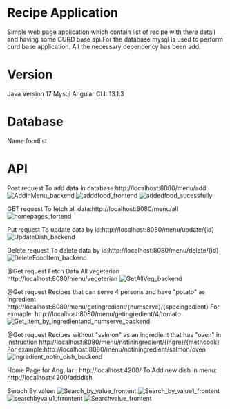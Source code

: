 # Recipe Application
Simple web page application which contain list of recipe with there detail and having some CURD base api.For the database mysql is used to perform curd base application. All the necessary dependency has been add.

# Version
Java Version 17
Mysql
Angular CLI: 13.1.3

# Database
  Name:foodlist

# API
Post request
To add data in database:http://localhost:8080/menu/add
![AddInMenu_backend](https://user-images.githubusercontent.com/91202848/191707749-eb2e22f2-d8e8-4413-babe-9fb40a66bfa2.jpg)
![adddfood_frontend](https://user-images.githubusercontent.com/91202848/191708829-60429926-2a66-4a31-8e3d-168ebc4e0fbf.jpg)
![addedfood_sucessfully](https://user-images.githubusercontent.com/91202848/191708849-79b4b8b6-3e3f-4dd5-8173-02facc2f8665.jpg)


GET request
To fetch all data:http://localhost:8080/menu/all
![homepages_fortend](https://user-images.githubusercontent.com/91202848/191708974-ac60c11f-3b36-4d3e-b8f6-48e31b523ca0.jpg)


Put request
To update data by id:http://localhost:8080/menu/update/{id}
![UpdateDish_backend](https://user-images.githubusercontent.com/91202848/191709067-3b9c6156-e2ce-4fe1-b3d0-024f883fc731.jpg)


Delete request
To delete data by id:http://localhost:8080/menu/delete/{id}
![DeleteFoodItem_backend](https://user-images.githubusercontent.com/91202848/191709115-7ef3da1f-f2bd-44e5-9cd8-bcdf321fa67a.jpg)


@Get request
Fetch Data All vegeterian
http://localhost:8080/menu/vegeterian
![GetAllVeg_backend](https://user-images.githubusercontent.com/91202848/191709185-7e1686b4-f209-4634-94f8-2451d41cedde.jpg)


@Get request
Recipes that can serve 4 persons and have "potato" as ingredient
http://localhost:8080/menu/getingredient/{numserve}/{specingedient}
For exmaple:
http://localhost:8080/menu/getingredient/4/tomato
![Get_item_by_ingredientand_numserve_backend](https://user-images.githubusercontent.com/91202848/191709277-2216c674-657c-4a00-8551-86d449650924.jpg)

@Get request
Recipes without "salmon" as an ingredient that has "oven" in instruction
http://localhost:8080/menu/notiningredient/{ingre}/{methcook}
For example:http://localhost:8080/menu/notiningredient/salmon/oven
![Ingredient_notin_dish_backend](https://user-images.githubusercontent.com/91202848/191709341-d1c047d4-fb1e-42be-812e-d5efbb614723.jpg)


Home Page for Angular :
http://localhost:4200/
To Add new dish in menu:
http://localhost:4200/adddish

Serach By value:
![Search_by_value_frontent](https://user-images.githubusercontent.com/91202848/191709541-b8ed712f-e1ff-4a8c-853d-e9bf0b21fa47.jpg)
![Search_by_value1_frontent](https://user-images.githubusercontent.com/91202848/191709559-70336733-85b2-4f0f-9d12-ad6cd1904e31.jpg)
![searchbyvalu1_frrontent](https://user-images.githubusercontent.com/91202848/191709578-b3e43a75-3ae7-4692-afa5-7aa893ad34c6.jpg)
![Searchvalue_frontent](https://user-images.githubusercontent.com/91202848/191709607-f74effa5-96e2-4bc9-9cf4-3c6603ac1ce2.jpg)






